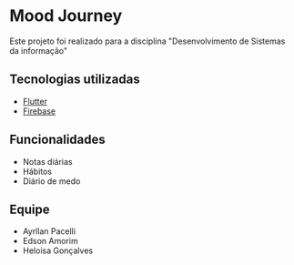 # Mood Journey

Este projeto foi realizado para a disciplina "Desenvolvimento de Sistemas da informação"

## Tecnologias utilizadas
 - [Flutter](https://docs.flutter.dev/)
  - [Firebase](https://firebase.google.com/)

## Funcionalidades
 - Notas diárias
 - Hábitos
 - Diário de medo

## Equipe
 - Ayrllan Pacelli
 - Edson Amorim
 - Heloisa Gonçalves
